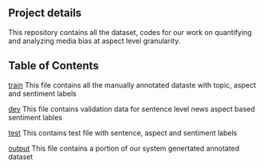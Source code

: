 ## Project details
This repository contains all the dataset, codes for our work on quantifying and analyzing media bias at aspect level granularity.

## Table of Contents
[train](annotated_data/train) This file contains all the manually annotated dataste with topic, aspect and sentiment labels  

[dev](annotated_data/train)  This file contains validation data for sentence level news aspect based sentiment lables  

[test](#test) This contains test file with sentence, aspect and sentiment labels  

[output](#output) This file contains a portion of our system genertated annotated dataset  


